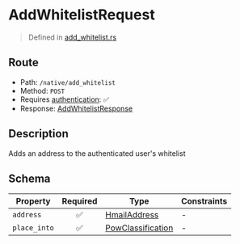 # AddWhitelistRequest
> Defined in [add_whitelist.rs](../../../../../interface/src/interface/routes/native/add_whitelist.rs)

## Route
- Path: `/native/add_whitelist`
- Method: `POST`
- Requires [authentication](../../../../Flows/Authentication%20Flow.md): ✅
- Response: [AddWhitelistResponse](AddWhitelistResponse.md)

## Description
Adds an address to the authenticated user's whitelist

## Schema

| Property | Required | Type | Constraints |
| --- | :---: | --- | --- |
| `address` | ✅ | [HmailAddress](../../../fields/hmail_address/HmailAddress.md) |  -  |
| `place_into` | ✅ | [PowClassification](../../../pow/PowClassification.md) |  -  |


